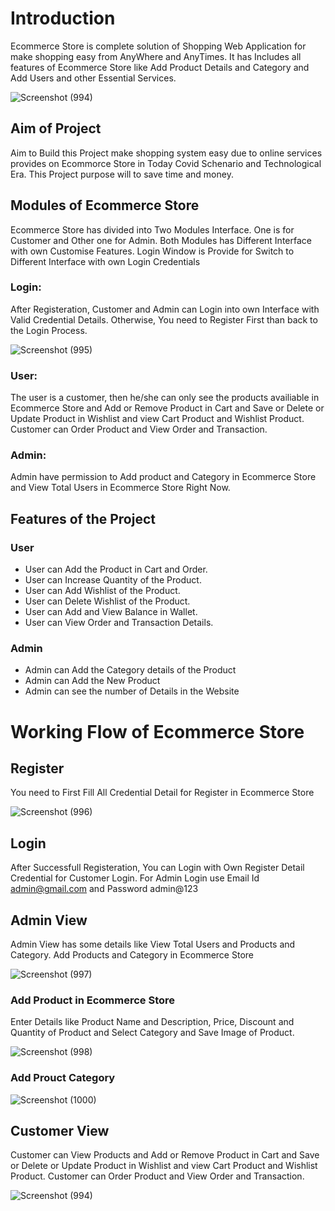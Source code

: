 # Introduction

Ecommerce Store is complete solution of Shopping Web Application for make shopping easy from AnyWhere and AnyTimes. It has Includes all features of Ecommerce Store like Add Product Details and Category and Add Users and other Essential Services.

![Screenshot (994)](https://user-images.githubusercontent.com/82401421/153702043-9cea4573-57b3-48ee-b88c-4ad3e439d480.png)


## Aim of Project

Aim to Build this Project make shopping system easy due to online services provides on Ecommorce Store in Today Covid Schenario and Technological Era.
This Project purpose will to save time and money.

## Modules of Ecommerce Store

Ecommerce Store has divided into Two Modules Interface. One is for Customer and Other one for Admin.
Both Modules has Different Interface with own Customise Features. 
Login Window is Provide for Switch to Different Interface with own Login Credentials

### Login:

After Registeration, Customer and Admin can Login into own Interface with Valid Credential Details. Otherwise, You need to Register First than back to the Login Process. 

![Screenshot (995)](https://user-images.githubusercontent.com/82401421/153718430-4316dcb9-67a5-49ab-9564-39bff263dd40.png)

### User:

The user is a customer, then he/she can only see the products availiable in Ecommerce Store and Add or Remove Product in Cart and Save or Delete or Update Product in Wishlist and view Cart Product and Wishlist Product. Customer can Order Product and View Order and Transaction.

### Admin:

Admin have permission to Add product and Category in Ecommerce Store and View Total Users in Ecommerce Store Right Now.


## Features of the Project

 ### User
 - User can Add the Product in Cart and Order. 
 - User can Increase Quantity of the Product.
 - User can Add Wishlist of the Product.
 - User can Delete Wishlist of the Product.
 - User can Add and View Balance in Wallet.
 - User can View Order and Transaction Details.
 
  ### Admin
  
  - Admin can Add the Category details of the Product
  - Admin can Add the New Product
  - Admin can see the number of Details in the Website


# Working Flow of Ecommerce Store

## Register

You need to First Fill All Credential Detail for Register in Ecommerce Store

![Screenshot (996)](https://user-images.githubusercontent.com/82401421/153720707-38882415-f2b6-4fa5-9f14-a98f9df23335.png)

## Login

After Successfull Registeration, You can Login with Own Register Detail Credential for Customer Login.
For Admin Login use Email Id admin@gmail.com and Password admin@123

## Admin View

Admin View has some details like View Total Users and Products and Category. Add Products and Category in Ecommerce Store

![Screenshot (997)](https://user-images.githubusercontent.com/82401421/153721159-32be2500-08ab-4143-b0bf-3fd82b64ea2a.png)

### Add Product in Ecommerce Store

Enter Details like Product Name and Description, Price, Discount and Quantity of Product and Select Category and Save Image of Product.

![Screenshot (998)](https://user-images.githubusercontent.com/82401421/153721303-b38b78ee-bd27-4ee7-92ac-ae17a4aa6d20.png)

### Add Prouct Category

![Screenshot (1000)](https://user-images.githubusercontent.com/82401421/153721346-6702f1da-80d1-41e9-99bc-c964458e20ac.png)

## Customer View

Customer can View Products and Add or Remove Product in Cart and Save or Delete or Update Product in Wishlist and view Cart Product and Wishlist Product. Customer can Order Product and View Order and Transaction.

![Screenshot (994)](https://user-images.githubusercontent.com/82401421/153721486-2211b03b-5471-46e0-852b-9a75e17c2633.png)








